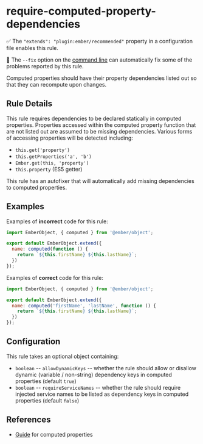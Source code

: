# require-computed-property-dependencies

✅ The `"extends": "plugin:ember/recommended"` property in a configuration file enables this rule.

🔧 The `--fix` option on the [command line](https://eslint.org/docs/user-guide/command-line-interface#fixing-problems) can automatically fix some of the problems reported by this rule.

Computed properties should have their property dependencies listed out so that they can recompute upon changes.

## Rule Details

This rule requires dependencies to be declared statically in computed properties. Properties accessed within the computed property function that are not listed out are assumed to be missing dependencies. Various forms of accessing properties will be detected including:

* `this.get('property')`
* `this.getProperties('a', 'b')`
* `Ember.get(this, 'property')`
* `this.property` (ES5 getter)

This rule has an autofixer that will automatically add missing dependencies to computed properties.

## Examples

Examples of **incorrect** code for this rule:

```js
import EmberObject, { computed } from '@ember/object';

export default EmberObject.extend({
  name: computed(function () {
    return `${this.firstName} ${this.lastName}`;
  })
});
```

Examples of **correct** code for this rule:

```js
import EmberObject, { computed } from '@ember/object';

export default EmberObject.extend({
  name: computed('firstName', 'lastName', function () {
    return `${this.firstName} ${this.lastName}`;
  })
});
```

## Configuration

This rule takes an optional object containing:

* `boolean` -- `allowDynamicKeys` -- whether the rule should allow or disallow dynamic (variable / non-string) dependency keys in computed properties (default `true`)
* `boolean` -- `requireServiceNames` -- whether the rule should require injected service names to be listed as dependency keys in computed properties (default `false`)

## References

* [Guide](https://guides.emberjs.com/release/object-model/computed-properties/) for computed properties
